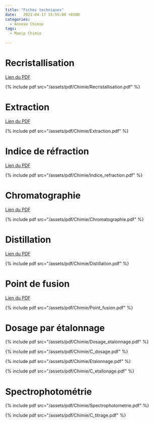 ```yaml
---
title: "Fiches techniques"
date:   2021-04-17 15:55:00 +0100
categories:
  - Annexe Chimie
tags:
  - Manip Chimie
  
---
```


# Recristallisation 

[Lien du PDF](/assets/pdf/Chimie/Recristallisation.pdf)

{% include pdf src="/assets/pdf/Chimie/Recristallisation.pdf" %}

# Extraction

[Lien du PDF](/assets/pdf/Chimie/Extraction.pdf)

{% include pdf src="/assets/pdf/Chimie/Extraction.pdf" %}

# Indice de réfraction

[Lien du PDF](/assets/pdf/Chimie/Indice_refraction.pdf)

{% include pdf src="/assets/pdf/Chimie/Indice_refraction.pdf" %}

# Chromatographie

[Lien du PDF](/assets/pdf/Chimie/Chromatographie.pdf)

{% include pdf src="/assets/pdf/Chimie/Chromatographie.pdf" %}

# Distillation

[Lien du PDF](/assets/pdf/Chimie/Distillation.pdf)

{% include pdf src="/assets/pdf/Chimie/Distillation.pdf" %}

# Point de fusion

[Lien du PDF](/assets/pdf/Chimie/Point_fusion.pdf)

{% include pdf src="/assets/pdf/Chimie/Point_fusion.pdf" %}

# Dosage par étalonnage

{% include pdf src="/assets/pdf/Chimie/Dosage_etalonnage.pdf" %}

{% include pdf src="/assets/pdf/Chimie/C_dosage.pdf" %}

{% include pdf src="/assets/pdf/Chimie/Etalonnage.pdf" %}

{% include pdf src="/assets/pdf/Chimie/C_etallonage.pdf" %}

# Spectrophotométrie

{% include pdf src="/assets/pdf/Chimie/Spectrophotometrie.pdf" %}

{% include pdf src="/assets/pdf/Chimie/C_titrage.pdf" %}

